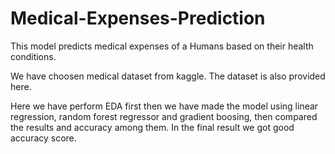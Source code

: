 # Medical-Expenses-Prediction
This model predicts medical expenses of a Humans based on their health conditions.

We have choosen medical dataset from kaggle. The dataset is also provided here.

Here we have perform EDA first then we have made the model using linear regression, random forest regressor and gradient boosing, then compared the results and accuracy among them. In the final result we got good accuracy score. 
